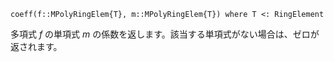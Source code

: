 ```
coeff(f::MPolyRingElem{T}, m::MPolyRingElem{T}) where T <: RingElement
```

多項式 $f$ の単項式 $m$ の係数を返します。該当する単項式がない場合は、ゼロが返されます。
